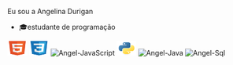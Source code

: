 Eu sou a Angelina Durigan
- 🎓estudante de programação
<div style="display:inline">
 <img  alt="Angel-HTML" height="30" width="40" src="https://raw.githubusercontent.com/devicons/devicon/master/icons/html5/html5-original.svg">
  <img  alt="Angel-CSS" height="30" width="40" src="https://raw.githubusercontent.com/devicons/devicon/master/icons/css3/css3-original.svg"> 
  <img alt="Angel-JavaScript" height="30" width="40" src="https://cdn.worldvectorlogo.com/logos/javascript-1.svg">
  <img alt="Angel-Python" height="30" width="40" src="https://raw.githubusercontent.com/devicons/devicon/master/icons/python/python-original.svg">
  <img alt="Angel-Java" height="30" width="40" src="https://www.svgrepo.com/download/184143/java.svg">
 <img alt="Angel-Sql"   height="30" width="40" src="https://cyclr.com/wp-content/uploads/2022/03/ext-550.png">

  </div>

  

  
